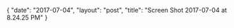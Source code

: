 {
   "date": "2017-07-04",
   "layout": "post",
   "title": "Screen Shot 2017-07-04 at 8.24.25 PM"
}

